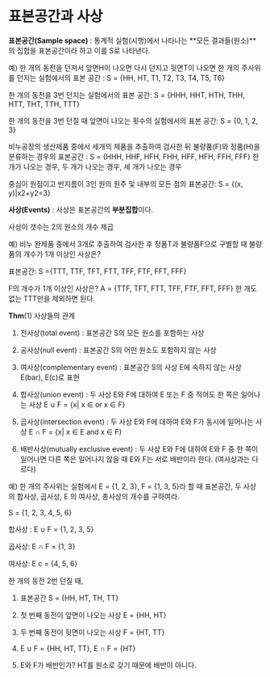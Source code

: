 # 표본공간과 사상

**표본공간(Sample space)** : 통계적 실험(시행)에서 나타나는 **모든 결과들(원소)**의 집합을 표본공간이라 하고 이를 S로 나타낸다.

예) 한 개의 동전을 던져서 앞면H이 나오면 다시 던지고 뒷면T이 나오면 한 개의 주사위를 던지는 실험에서의 표본 공간 : S = {HH, HT, T1, T2, T3, T4, T5, T6}

한 개의 동전을 3번 던지는 실험에서의 표본 공간: S = {HHH, HHT, HTH, THH, HTT, THT, TTH, TTT}

한 개의 동전을 3번 던질 때 앞면이 나오는 횟수의 실험에서의 표본 공간: S = {0, 1, 2, 3}

비누공장의 생산제품 중에서 세개의 제품을 추출하여 검사한 뒤 불량품(F)와 정품(H)을 분류하는 경우의 표본공간 : S = {HHH, HHF, HFH, FHH, HFF, HFH, FFH, FFF} 한 개가 나오는 경우, 두 개가 나오는 경우, 세 개가 나오는 경우

중심이 원점이고 반지름이 3인 원의 원주 및 내부의 모든 점의 표본공간: S = {(x, y)|x2+y2=3}



**사상(Events)** : 사상은 표본공간의 **부분집합**이다. 

사상이 갯수는 2의 원소의 개수 제곱

예) 비누 완제품 중에서 3개로 추출하여 검사한 후 정품T과 불량품F으로 구별할 때 불량품의 개수가 1개 이상인 사상은?

표본공간: S ={TTT, TTF, TFT, FTT, TFF, FTF, FFT, FFF}

F의 개수가 1개 이상인 사상은? A = {TTF, TFT, FTT, TFF, FTF, FFT, FFF} 한 개도 없는 TTT만을 제외하면 된다.



**Thm**(1) 사상들의 관계

1) 전사상(total event) : 표본공간 S의 모든 원소를 포함하는 사상

2) 공사상(null event) : 표본공간 S의 어떤 원소도 포함하지 않는 사상

3) 여사상(complementary event) : 표본공간 S의 사상 E에 속하지 않는 사상 E(bar), E(c)로 표현

4) 합사상(union event) : 두 사상 E와 F에 대하여 E 또는 F 중 적어도 한 쪽은 일어나는 사상 E ∪ F = {x| x ∈ or x ∈ F} 

5) 곱사상(intersection event) : 두 사상 E와 F에 대하여 E와 F가 동시에 일어나는 사상 E ∩ F = {x| x ∈ E and x ∈ F}

6) 배반사상(mutually exclusive event) : 두 사상 E와 F에 대하여 E와 F 중 한 쪽이 일어나면 다른 쪽은 일어나지 않을 때 E와 F는 서로 배반이라 한다. (여사상과는 다르다)



예) 한 개의 주사위는 실험에서 E = {1, 2, 3}, F = {1, 3, 5}라 할 때 표본공간, 두 사상의 합사상, 곱사상, E 의 여사상, 총사상의 개수를 구하여라.

S = {1, 2, 3, 4, 5, 6}

합사상 : E ∪ F = {1, 2, 3, 5}

곱사상:  E ∩ F = {1, 3}

여사상: E c = {4, 5, 6}

한 개의 동전 2번 던질 때,

1) 표본공간 S = {HH, HT, TH, TT}

2) 첫 번째 동전이 앞면이 나오는 사상 E = {HH, HT}

3) 두 번째 동전이 뒷면이 나오는 사상 F = {HT, TT}

4) E ∪ F = {HH, HT, TT}, E ∩ F = {HT}

5) E와 F가 배반인가? HT를 원소로 갖기 때문에 배반이 아니다.